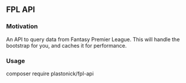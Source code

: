 ## FPL API

### Motivation

An API to query data from Fantasy Premier League. This will handle the bootstrap for you, and caches it for performance.  

### Usage
composer require plastonick/fpl-api
